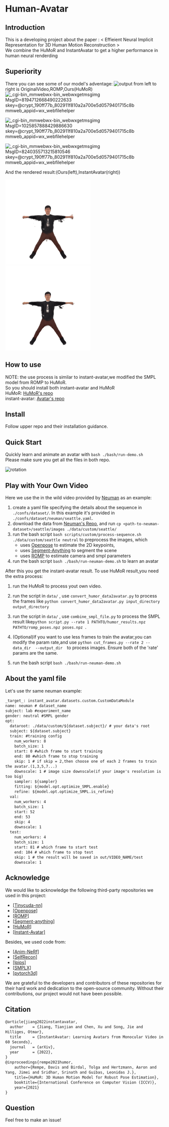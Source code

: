 # Human-Avatar
## Introduction
This is a developing project about the paper : < Effieient Neural Implicit Representation for 3D Human Motion Reconstruction > \
We combine the HuMoR and InstantAvatar to get a higher performance in human neural renderding
## Superiority
There you can see some of our model's adventage: 
![output](https://github.com/HZXu-526/HuMoR-Avatar/assets/82307443/2f717ff4-9fdc-423c-b9c5-d63ff4999e87)
from left to right is OriginalVideo,ROMP,Ours(HuMoR)
![_cgi-bin_mmwebwx-bin_webwxgetmsgimg  MsgID=8194712668490222633 skey=@crypt_190ff77b_802911f810a2a700e5d0579401715c8b mmweb_appid=wx_webfilehelper](https://github.com/HZXu-526/Human-Avatar/assets/82307443/fdb07729-7ece-40a6-9b58-10c9d7651c97)

![_cgi-bin_mmwebwx-bin_webwxgetmsgimg  MsgID=1025857888429886630 skey=@crypt_190ff77b_802911f810a2a700e5d0579401715c8b mmweb_appid=wx_webfilehelper](https://github.com/HZXu-526/Human-Avatar/assets/82307443/d0af6681-a7b8-409f-ac28-c0067cdffd28)

![_cgi-bin_mmwebwx-bin_webwxgetmsgimg  MsgID=8240355713215810546 skey=@crypt_190ff77b_802911f810a2a700e5d0579401715c8b mmweb_appid=wx_webfilehelper](https://github.com/HZXu-526/Human-Avatar/assets/82307443/9a86ed3f-63bc-46bd-9d69-99fb09856822)


And the rendered result:(Ours(left),InstantAvatar(right))
<p float="left"> 
<img src="./media/neuman/our_lab.gif" width="270" height="270">
<img src="./media/neuman/org_lab.gif" width="270" height="270">
</p>

## How to use 
NOTE: the use process is similar to instant-avatar,we modified the SMPL model from ROMP to HuMoR. \
So you should install both instant-avatar and HuMoR \
HuMoR: [HuMoR's repo](https://github.com/davrempe/humor) \
instant-avatar: [Avatar's repo](https://github.com/tijiang13/InstantAvatar)

## Install 
Follow upper repo and their installation guidance.

## Quick Start
Quickly learn and animate an avatar with `bash ./bash/run-demo.sh` \
Please make sure you get all the files in both repo.

![rotation](https://github.com/HZXu-526/Human-Avatar/assets/82307443/5c948c62-1b65-45cd-8eb4-d002ecb8f862)

## Play with Your Own Video
Here we use the in the wild video provided by [Neuman](https://github.com/apple/ml-neuman) as an example:

1. create a yaml file specifying the details about the sequence in `./confs/dataset/`. In this example it's provided in `./confs/dataset/neuman/seattle.yaml`.
2. download the data from [Neuman's Repo](https://github.com/apple/ml-neuman), and run `cp <path-to-neuman-dataset>/seattle/images ./data/custom/seattle/`
3. run the bash script `bash scripts/custom/process-sequence.sh ./data/custom/seattle neutral` to preprocess the images, which
    - uses [Openpose](https://github.com/CMU-Perceptual-Computing-Lab/openpose) to estimate the 2D keypoints,
    - uses [Segment-Anything](https://github.com/facebookresearch/segment-anything) to segment the scene
    - uses [ROMP](https://github.com/Arthur151/ROMP) to estimate camera and smpl parameters
4. run the bash script `bash ./bash/run-neuman-demo.sh` to learn an avatar

After this you get the instant-avatar result.
To use HuMoR result,you need the extra process:
1. run the HuMoR to process yout own video.
2. run the script in `data/` , use `convert_humor_data2avatar.py` to process the frames like `python convert_humor_data2avatar.py input_directory output_directory
`
3. run the script in `data/` , use `combine_smpl_file.py` to process the SMPL result like`python script.py --rate 1 PATHTO/humor_results.npz PATHTO/romp_poses.npz poses.npz
`. 
4. (Optional)If you want to use less frames to train the avatar,you can modify the param rate,and use `python cut_frames.py --rate 2 --data_dir  --output_dir 
`to process images. Ensure both of the 'rate' params are the same.

5. run the bash script `bash ./bash/run-neuman-demo.sh`

## About the yaml file
Let's use thr same neuman example:
```
_target_: instant_avatar.datasets.custom.CustomDataModule
name: neuman # dataset_name
subject: lab #experiment_name
gender: neutral #SMPL gender
opt:
  dataroot: ./data/custom/${dataset.subject}/ # your data's root
  subject: ${dataset.subject}
  train: #training config
    num_workers: 8 
    batch_size: 1
    start: 0 #which frame to start training
    end: 80 #which frame to stop training
    skip: 1 # if skip = 2,then choose one of each 2 frames to train the avatar.(1,3,5,7...)
    downscale: 1 # image size downscale(if your image's resolution is too big)
    sampler: ${sampler}
    fitting: ${model.opt.optimize_SMPL.enable}
    refine: ${model.opt.optimize_SMPL.is_refine}
  val:
    num_workers: 4
    batch_size: 1
    start: 52
    end: 53
    skip: 4
    downscale: 1
  test:
    num_workers: 4
    batch_size: 1
    start: 81 # which frame to start test
    end: 104 # which frame to stop test
    skip: 1 # the result will be saved in out/VIDEO_NAME/test
    downscale: 1

```


## Acknowledge
We would like to acknowledge the following third-party repositories we used in this project:
- [[Tinycuda-nn]](https://github.com/NVlabs/tiny-cuda-nn)
- [[Openpose]](https://github.com/CMU-Perceptual-Computing-Lab/openpose)
- [[ROMP]](https://github.com/Arthur151/ROMP)
- [[Segment-anything]](https://github.com/facebookresearch/segment-anything)
- [[HuMoR]](https://github.com/davrempe/humor)
- [[Instant-Avatar]](https://github.com/tijiang13/InstantAvatar)

Besides, we used code from:
- [[Anim-NeRf]](https://github.com/JanaldoChen/Anim-NeRF)
- [[SelfRecon]](https://github.com/jby1993/SelfReconCode)
- [[lpips]](https://github.com/richzhang/PerceptualSimilarity)
- [[SMPLX]](https://github.com/vchoutas/smplx)
- [[pytorch3d]](https://github.com/facebookresearch/pytorch3d)

We are grateful to the developers and contributors of these repositories for their hard work and dedication to the open-source community. Without their contributions, our project would not have been possible.

## Citation
```
@article{jiang2022instantavatar,
  author    = {Jiang, Tianjian and Chen, Xu and Song, Jie and Hilliges, Otmar},
  title     = {InstantAvatar: Learning Avatars from Monocular Video in 60 Seconds},
  journal   = {arXiv},
  year      = {2022},
}
@inproceedings{rempe2021humor,
    author={Rempe, Davis and Birdal, Tolga and Hertzmann, Aaron and Yang, Jimei and Sridhar, Srinath and Guibas, Leonidas J.},
    title={HuMoR: 3D Human Motion Model for Robust Pose Estimation},
    booktitle={International Conference on Computer Vision (ICCV)},
    year={2021}
}
```
## Question
Feel free to make an issue!
